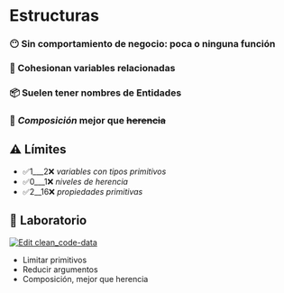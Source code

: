 # Estructuras

### 😶 Sin comportamiento de negocio: poca o ninguna función

### 💞 Cohesionan variables relacionadas

### 📦 Suelen tener nombres de Entidades

### 👴 _Composición_ mejor que ~~herencia~~

## ⚠️ Límites

- ✅1___2❌ _variables con tipos primitivos_
- ✅0___1❌ _niveles de herencia_
- ✅2__16❌ _propiedades primitivas_

## 📝 Laboratorio

[![Edit clean_code-data](https://codesandbox.io/static/img/play-codesandbox.svg)](https://codesandbox.io/s/cleancode-data-tj1w0?expanddevtools=1&fontsize=14&hidenavigation=1&previewwindow=tests&theme=dark)

- Limitar primitivos
- Reducir argumentos
- Composición, mejor que herencia